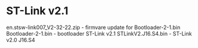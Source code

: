 # ST-Link v2.1

en.stsw-link007_V2-32-22.zip - firmvare update for Bootloader-2-1.bin
Bootloader-2-1.bin           - bootloader ST-Link v2.1
STLinkV2.J16.S4.bin          - ST-Link v2.0 J16.S4
